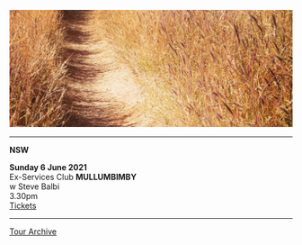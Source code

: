 ![](data/image/news/tourbanner2.jpg)

* * * * *

**NSW**

**Sunday 6 June 2021**\
Ex-Services Club **MULLUMBIMBY**\
w Steve Balbi\
3.30pm\
[Tickets](https://www.mullumexservices.com.au/what-s-on) 

* * * * *

[Tour Archive](tour/archive)
